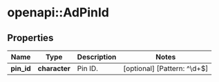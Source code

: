 # openapi::AdPinId


## Properties
Name | Type | Description | Notes
------------ | ------------- | ------------- | -------------
**pin_id** | **character** | Pin ID. | [optional] [Pattern: ^\\d+$] 


